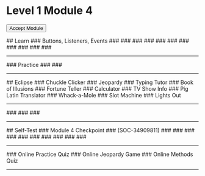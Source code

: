 
# Level 1 Module 4
  <form action="https://classroom.github.com/a/_O-b_Eba" id="moduleButtonForm" method="get">
   <button id="acceptModuleButton" type="submit">
    <span>
     Accept Module
    </span>
   </button>
  </form>
  <!-- <h3><a href="../Level_1_Cheat_Guide.pdf">Cheat Sheet</a></h3> -->
## Learn
### Buttons, Listeners, Events
###
###
###
###
###
###
###
###
###
###
###
   <hr/>
### Practice
###
###
   <hr/>
## Eclipse
### Chuckle Clicker
### Jeopardy
### Typing Tutor
### Book of Illusions
### Fortune Teller
### Calculator
### TV Show Info
### Pig Latin Translator
### Whack-a-Mole
### Slot Machine
### Lights Out
   <hr/>
###
###
###
   <hr/>
## Self-Test
### Module 4 Checkpoint
### (SOC-34909811)
###
###
###
###
###
###
###
###
###
###
   <hr/>
### Online Practice Quiz
### Online Jeopardy Game
###  Online Methods Quiz
   <hr/>
  
 

